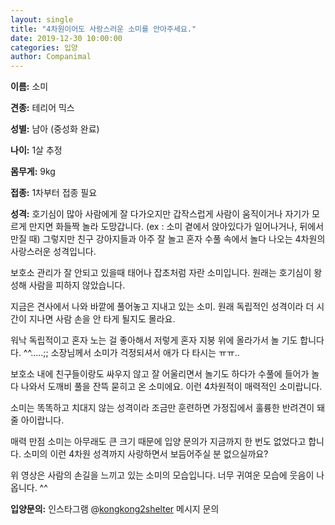 ```yaml
---
layout: single
title: "4차원이어도 사랑스러운 소미를 안아주세요."
date: 2019-12-30 10:00:00
categories: 입양
author: Companimal
---
```


**이름:** 소미

**견종:** 테리어 믹스

**성별:** 남아 (중성화 완료)

**나이:** 1살 추정

**몸무게:** 9kg

**접종:** 1차부터 접종 필요

**성격:** 호기심이 많아 사람에게 잘 다가오지만 갑작스럽게 사람이 움직이거나 자기가 모르게 만지면 화들짝 놀라 도망갑니다. (ex : 소미 곁에서 앉아있다가 일어나거나, 뒤에서 만질 때) 그렇지만 친구 강아지들과 아주 잘 놀고 혼자 수풀 속에서 놀다 나오는 4차원의 사랑스러운 성격입니다.

보호소 관리가 잘 안되고 있을때 태어나 잡초처럼 자란 소미입니다. 원래는 호기심이 왕성해 사람을 피하지 않았습니다.

지금은 견사에서 나와 바깥에 풀어놓고 지내고 있는 소미. 원래 독립적인 성격이라 더 시간이 지나면 사람 손을 안 타게 될지도 몰라요.

워낙 독립적이고 혼자 노는 걸 좋아해서 저렇게 혼자 지붕 위에 올라가서 놀 기도 합니다다. ^^.....;; 소장님께서 소미가 걱정되셔서 애가 다 타시는 ㅠㅠ..

보호소 내에 친구들이랑도 싸우지 않고 잘 어울리면서 놀기도 하다가 수풀에 들어가 놀다 나와서 도깨비 풀을 잔뜩 묻히고 온 소미에요. 이런 4차원적이 매력적인 소미랍니다.

소미는 똑똑하고 치대지 않는 성격이라 조금만 훈련하면 가정집에서 훌륭한 반려견이 돼줄 아이랍니다.

매력 만점 소미는 아무래도 큰 크기 때문에 입양 문의가 지금까지 한 번도 없었다고 합니다. 소미의 이런 4차원 성격까지 사랑하면서 보듬어주실 분 없으실까요?

위 영상은 사람의 손길을 느끼고 있는 소미의 모습입니다. 너무 귀여운 모습에 웃음이 나옵니다. ^^

**입양문의:** 인스타그램 @[kongkong2shelter](https://www.instagram.com/kongkong2shelter/) 메시지 문의
